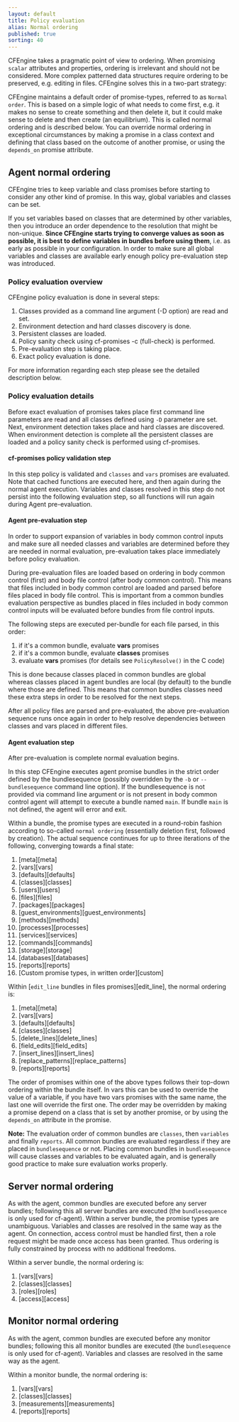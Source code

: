 ```yaml
---
layout: default
title: Policy evaluation
alias: Normal ordering
published: true
sorting: 40
---
```


CFEngine takes a pragmatic point of view to ordering. When promising `scalar`
attributes and properties, ordering is irrelevant and should not be considered.
More complex patterned data structures require ordering to be preserved, e.g.
editing in files. CFEngine solves this in a two-part strategy:

CFEngine maintains a default order of promise-types, referred to as `Normal order`. This is based on a simple
logic of what needs to come first, e.g. it makes no sense to create something
and then delete it, but it could make sense to delete and then create (an
equilibrium). This is called normal ordering and is described below.  You can
override normal ordering in exceptional circumstances by making a promise in a
class context and defining that class based on the outcome of another promise,
or using the `depends_on` promise attribute.

## Agent normal ordering

CFEngine tries to keep variable and class promises before starting to consider
any other kind of promise. In this way, global variables and classes can be set.

If you set variables based on classes that are determined by other variables,
then you introduce an order dependence to the resolution that might be
non-unique. **Since CFEngine starts trying to converge values as soon as
possible, it is best to define variables in bundles before using them**, i.e.
as early as possible in your configuration. In order to make sure all global
variables and classes are available early enough policy pre-evaluation step was
introduced.

### Policy evaluation overview

CFEngine policy evaluation is done in several steps:

1. Classes provided as a command line argument (-D option) are read and set.
1. Environment detection and hard classes discovery is done.
1. Persistent classes are loaded.
1. Policy sanity check using cf-promises -c (full-check) is performed.
1. Pre-evaluation step is taking place.
1. Exact policy evaluation is done.


For more information regarding each step please see the detailed description
below.

### Policy evaluation details

Before exact evaluation of promises takes place first command line parameters
are read and all classes defined using `-D` parameter are set. Next,
environment detection takes place and hard classes are discovered.  When
environment detection is complete all the persistent classes are loaded and a
policy sanity check is performed using cf-promises.

#### cf-promises policy validation step

In this step policy is validated and `classes` and `vars` promises are
evaluated.  Note that cached functions are executed here, and then again during
the normal agent execution. Variables and classes resolved in this step do not
persist into the following evaluation step, so all functions will run again
during Agent pre-evaluation.

#### Agent pre-evaluation step

In order to support expansion of variables in body common control inputs and
make sure all needed classes and variables are determined before they are
needed in normal evaluation, pre-evaluation takes place immediately before
policy evaluation.

During pre-evaluation files are loaded based on ordering in body common control
(first) and body file control (after body common control). This means that
files included in body common control are loaded and parsed before files
placed in body file control. This is important from a common bundles
evaluation perspective as bundles placed in files included in body common
control inputs will be evaluated before bundles from file control inputs.

The following steps are executed per-bundle for each file parsed, in this order:

1. if it's a common bundle, evaluate **vars** promises
2. if it's a common bundle, evaluate **classes** promises
3. evaluate **vars** promises
(for details see `PolicyResolve()` in the C code)

This is done because classes placed in common bundles
are global whereas classes placed in agent bundles are local (by default) to
the bundle where those are defined. This means that common bundles
classes need these extra steps in order to be resolved for the next steps.

After all policy files are parsed and pre-evaluated, the above pre-evaluation
sequence runs once again in
order to help resolve dependencies between classes and vars placed in
different files.

#### Agent evaluation step

After pre-evaluation is complete normal evaluation begins.

In this step CFEngine executes agent promise bundles in the strict order
defined by the bundlesequence (possibly overridden by the `-b` or
`--bundlesequence` command line option). If the bundlesequence is not provided
via command line argument or is not present in body common control agent will
attempt to execute a bundle named `main`. If bundle `main` is not defined, the
agent will error and exit.

Within a bundle, the promise types are executed in a round-robin fashion
according to so-called `normal ordering` (essentially deletion first, followed
by creation). The actual sequence continues for up to three iterations of the
following, converging towards a final state:

1. [meta][meta]
2. [vars][vars]
3. [defaults][defaults]
4. [classes][classes]
5. [users][users]
6. [files][files]
7. [packages][packages]
8. [guest_environments][guest_environments]
9. [methods][methods]
10. [processes][processes]
11. [services][services]
12. [commands][commands]
13. [storage][storage]
14. [databases][databases]
15. [reports][reports]
16. [Custom promise types, in written order][custom]

Within [`edit_line` bundles in files promises][edit_line],
the normal ordering is:

1. [meta][meta]
2. [vars][vars]
3. [defaults][defaults]
4. [classes][classes]
5. [delete_lines][delete_lines]
6. [field_edits][field_edits]
7. [insert_lines][insert_lines]
8. [replace_patterns][replace_patterns]
9. [reports][reports]

The order of promises within one of the above types follows their top-down
ordering within the bundle itself. In vars this can be used to override the
value of a variable, if you have two vars promises with the same name, the
last one will override the first one. The order may be overridden by making a
promise depend on a class that is set by another promise, or by using the
`depends_on` attribute in the promise.

**Note:** The evaluation order of common bundles are `classes`, then
`variables` and finally `reports`. All common bundles are evaluated regardless
if they are placed in `bundlesequence` or not. Placing common bundles in
`bundlesequence` will cause classes and variables to be evaluated again, and is
generally good practice to make sure evaluation works properly.

## Server normal ordering

As with the agent, common bundles are executed before any server bundles;
following this all server bundles are executed (the `bundlesequence` is only
used for cf-agent). Within a server bundle, the promise types are unambiguous.
Variables and classes are resolved in the same way as the agent. On
connection, access control must be handled first, then a role request might be
made once access has been granted. Thus ordering is fully constrained by
process with no additional freedoms.

Within a server bundle, the normal ordering is:

1. [vars][vars]
2. [classes][classes]
3. [roles][roles]
4. [access][access]

## Monitor normal ordering

As with the agent, common bundles are executed before any monitor bundles;
following this all monitor bundles are executed (the `bundlesequence` is only
used for cf-agent). Variables and classes are resolved in the same way as the
agent.

Within a monitor bundle, the normal ordering is:

1. [vars][vars]
2. [classes][classes]
3. [measurements][measurements]
4. [reports][reports]

<!---
### Knowledge normal ordering

As with the agent, common bundles are executed before any knowledge bundles; following this all knowledge bundles are executed (the bundlesequence is only used for cf-agent). Variables and classes are resolved in the same way as the agent.

Within a knowledge bundle, the normal ordering is:

    vars
    classes
    topics
    occurrences
    inferences
    reports
-->

